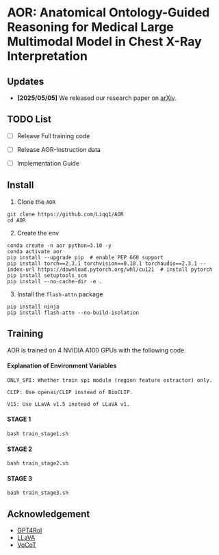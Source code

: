 # AOR: Anatomical Ontology-Guided Reasoning for Medical Large Multimodal Model in Chest X-Ray Interpretation


## Updates

* **[2025/05/05]** We released our research paper on [arXiv](https://arxiv.org/abs/2505.02830).

## TODO List

- [ ] Release Full training code
- [ ] Release AOR-Instruction data
- [ ] Implementation Guide


## Install
1. Clone the `AOR`
```
git clone https://github.com/Liqq1/AOR
cd AOR
```

2. Create the env
```
conda create -n aor python=3.10 -y
conda activate aor
pip install --upgrade pip  # enable PEP 660 support
pip install torch==2.3.1 torchvision==0.18.1 torchaudio==2.3.1 --index-url https://download.pytorch.org/whl/cu121  # install pytorch
pip install setuptools_scm
pip install --no-cache-dir -e .
```
3. Install the `flash-attn` package
```
pip install ninja
pip install flash-attn --no-build-isolation
```


## Training

AOR is trained on 4 NVIDIA A100 GPUs with the following code.

#### Explanation of Environment Variables

```
ONLY_SPI: Whether train spi module (region feature extractor) only.

CLIP: Use openai/CLIP instead of BioCLIP.

V15: Use LLaVA v1.5 instead of LLaVA v1.
```

#### STAGE 1
```
bash train_stage1.sh
```
#### STAGE 2

```
bash train_stage2.sh
```

#### STAGE 3

```
bash train_stage3.sh
```

## Acknowledgement

- [GPT4RoI](https://github.com/jshilong/GPT4RoI)
- [LLaVA](https://github.com/haotian-liu/LLaVA)
- [VoCoT](https://github.com/RupertLuo/VoCoT)
